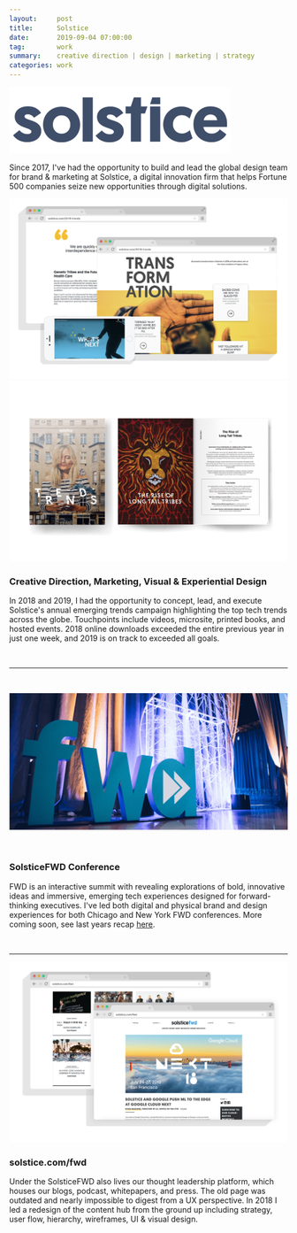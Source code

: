 ```yaml
---
layout:     post
title:      Solstice
date:       2019-09-04 07:00:00
tag:		work
summary:    creative direction | design | marketing | strategy
categories: work
---
```


![Solstice](/images/Solstice_Logo.png)


Since 2017, I've had the opportunity to build and lead the global design team for brand & marketing at Solstice, a digital innovation firm that helps Fortune 500 companies seize new opportunities through digital solutions.


_![Trends](/images/Solstice_Trend_Digital_shadow.png)_
_![Trends](/images/Solstice_Trend_Print.png)_


<h3>Creative Direction, Marketing, Visual & Experiential Design</h3>

In 2018 and 2019, I had the opportunity to concept, lead, and execute Solstice's annual emerging trends campaign highlighting the top tech trends across the globe. Touchpoints include videos, microsite, printed books, and hosted events. 2018 online downloads exceeded the entire previous year in just one week, and 2019 is on track to exceeded all goals.

<br>

---

<br>

_![FWD 2018](/images/FWD_2018.png)_

<br>


<h3>SolsticeFWD Conference</h3>

FWD is an interactive summit with revealing explorations of bold, innovative ideas and immersive, emerging tech experiences designed for forward-thinking executives. I've led both digital and physical brand and design experiences for both Chicago and New York FWD conferences. More coming soon, see last years recap [here](https://youtu.be/9a238zN2ioo).



<br>

---

_![SCTV](/images/Solstice_FWD_Desktop.png)_

<h3>solstice.com/fwd</h3>

Under the SolsticeFWD also lives our thought leadership platform, which houses our blogs, podcast, whitepapers, and press. The old page was outdated and nearly impossible to digest from a UX perspective. In 2018 I led a redesign of the content hub from the ground up including strategy, user flow, hierarchy, wireframes, UI & visual design.


<br>
